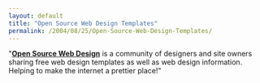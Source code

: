 ```yaml
---
layout: default
title: "Open Source Web Design Templates"
permalink: /2004/08/25/Open-Source-Web-Design-Templates/
---
```


<P>"<SPAN style="FONT-WEIGHT: bold"><A class="" href="http://www.oswd.org/" target=_blank>Open Source Web Design</A></SPAN> is a community of designers and site owners sharing free web design templates as well as web design information. Helping to make the internet a prettier place!"</P>